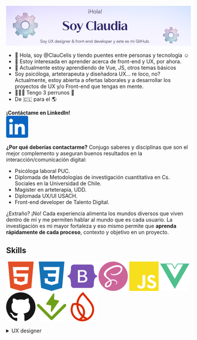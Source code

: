 ![banner](banner_gears.png)

- 👋 Hola, soy @ClauCelis y tiendo puentes entre personas y tecnología ☺️
-  👀 Estoy interesada en aprender acerca de front-end y UX, por ahora.
- 🌱 Actualmente estoy aprendiendo de Vue, JS, otros temas básicos
- Soy psicóloga, arteterapeuta y diseñadora UX... re loco, no? Actualmente, estoy abierta a ofertas laborales y a desarrollar los proyectos de UX y/o Front-end que tengas en mente.
- 🐶🐶🐶 Tengo 3 perrunos 💜
- De 🇨🇱 para el 🌎  


 **¡Contáctame en LinkedIn!**  
[![LinkedIn](linkedin-color.svg)](https://www.linkedin.com/in/pscelis/)  


**¿Por qué deberías contactarme?**
Conjugo saberes y disciplinas que son el mejor complemento y aseguran buenos resultados en la interacción/comunicación digital:

- Psicóloga laboral PUC.
- Diplomada de Metodologías de investigación cuantitativa en Cs. Sociales en la Universidad de Chile.
- Magister en arteterapia, UDD.
- Diplomada UX/UI USACH.
- Front-end developer de Talento Digital. 

¿Extraño? ¡No! Cada experiencia alimenta los mundos diversos que viven dentro de mí y me permiten hablar al mundo que es cada usuario.
La investigación es mi mayor fortaleza y eso mismo permite que **aprenda rápidamente de cada proceso**, contexto y objetivo en un proyecto.



## Skills

![HTML](html5-color.svg) 
![CSS](css3-color.svg) 
![Bootstrap](bootstrap-color.svg) 
![Sass](sass-color.svg) 
![javascript](javascript-color.svg) 
![VueJs](vuedotjs-color.svg) 
![GitHub](github-color.svg) 
![Vitest](vitest-color.svg) 
![Firebase](firebase-color.svg) 



<details>
<summary>UX designer</summary>

  ![FIGMA](figma-color.svg)
  ![MIRO](miro-color.svg)
  ![Trello](trello-color.svg)

 </details>
